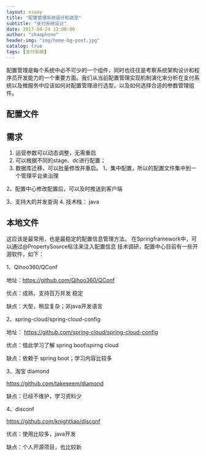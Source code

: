 ```yaml
---
layout: essay
title: "配置管理系统设计和选型"
subtitle: "支付系统设计"
date: 2017-04-24 12:00:00
author: "shamphone"
header-img: "img/home-bg-post.jpg"
catalog: true
tags: [支付系统]
---
```


配置管理是每个系统中必不可少的一个组件，同时也往往是考察系统架构设计和程序员开发能力的一个重要方面。我们从当前配置管理实现机制演化来分析在支付系统以及微服务中应该如何对配置管理进行选型，以及如何选择合适的参数管理组件。 

## 配置文件



## 需求

1. 运营参数可以动态调整，无需重启 
2. 可以根据不同的stage、dc进行配置；
3. 数据库迁移，可以批量修改并重启。 
1、集中配置，所以的配置文件集中到一个管理平台来治理

2、配置中心修改配置后，可以及时推送到客户端

3、支持大的并发查询
4. 技术栈： java

## 本地文件

这应该是最常用，也是最稳定的配置信息管理方法。 在Springframework中，可以通过@PropertySource标注来注入配置信息
技术调研，配置中心目前有一些开源软件，如下：

1、Qihoo360/QConf

地址：https://github.com/Qihoo360/QConf

优点：成熟，支持百万并发 稳定

缺点：大型，稍显复杂；非java开发语言

2、spring-cloud/spring-cloud-config

地址： https://github.com/spring-cloud/spring-cloud-config

优点：借此学习了解 spring boot\spirng cloud

缺点：依赖于 spring boot；学习内容比较多

3、淘宝 diamond

https://github.com/takeseem/diamond

缺点：已经不维护，学习资料少

4、disconf

https://github.com/knightliao/disconf

优点：使用比较多，java开发

缺点：个人开源项目，也比较新